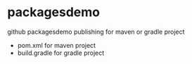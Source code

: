 # packagesdemo
github packagesdemo publishing for maven or gradle project

* pom.xml for maven project
* build.gradle for gradle project
